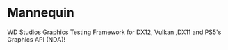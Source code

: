 # Mannequin
WD Studios Graphics Testing Framework for DX12, Vulkan ,DX11 and PS5's Graphics API (NDA)!
